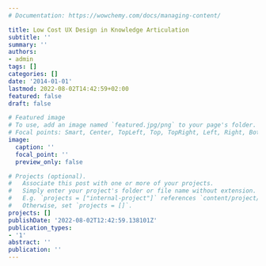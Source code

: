 ```yaml
---
# Documentation: https://wowchemy.com/docs/managing-content/

title: Low Cost UX Design in Knowledge Articulation
subtitle: ''
summary: ''
authors:
- admin
tags: []
categories: []
date: '2014-01-01'
lastmod: 2022-08-02T14:42:59+02:00
featured: false
draft: false

# Featured image
# To use, add an image named `featured.jpg/png` to your page's folder.
# Focal points: Smart, Center, TopLeft, Top, TopRight, Left, Right, BottomLeft, Bottom, BottomRight.
image:
  caption: ''
  focal_point: ''
  preview_only: false

# Projects (optional).
#   Associate this post with one or more of your projects.
#   Simply enter your project's folder or file name without extension.
#   E.g. `projects = ["internal-project"]` references `content/project/deep-learning/index.md`.
#   Otherwise, set `projects = []`.
projects: []
publishDate: '2022-08-02T12:42:59.138101Z'
publication_types:
- '1'
abstract: ''
publication: ''
---
```

